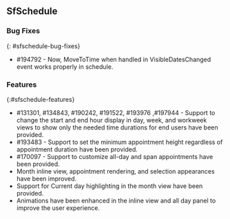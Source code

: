 ## SfSchedule

### Bug Fixes
{: #sfschedule-bug-fixes}

* \#194792 - Now, MoveToTime when handled in VisibleDatesChanged event works properly in schedule.

### Features
{:#sfschedule-features} 

* \#131301, \#134843, \#190242, \#191522, \#193976 ,\#197944 - Support to change the start and end hour display in day, week, and workweek views to show only the needed time durations for end users have been provided.
* \#193483 - Support to set the minimum appointment height regardless of appointment duration have been provided.
* \#170097 - Support to customize all-day and span appointments have been provided.
* Month inline view, appointment rendering, and selection appearances have been improved.
* Support for Current day highlighting in the month view have been provided.
* Animations have been enhanced in the inline view and all day panel to improve the user experience.